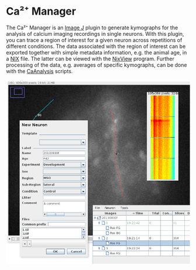 Ca²⁺ Manager
============

The Ca²⁺ Manager is an [Image J][ImageJ] plugin to generate kymographs for the analysis of calcium imaging recordings in single neurons. With this plugin, you can trace a region of interest for a given neuron across repetitions of different conditions. The data associated with the region of interest can be exported together with simple metadata information, e.g. the animal age, in a [NIX][nixio] file. The latter can be viewed with the [NixView][nixview] program. Further processing of the data, e.g. averages of specific kymographs, can be done with the [CaAnalysis][analysis] scripts.

![screenshot][screenshot]

[ImageJ]: https://imagej.nih.gov/ij/
[nixio]: https://github.com/G-Node/nix/
[nixview]: https://github.com/bendalab/nixview
[analysis]: https://github.com/gicmo/CaAnalysis
[screenshot]: https://raw.githubusercontent.com/gicmo/CaManager/master/screenshot.png
